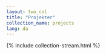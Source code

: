```yaml
---
layout: two_col
title: "Projekter"
collection_name: projects
lang: da
---
```

{% include collection-stream.html %}
